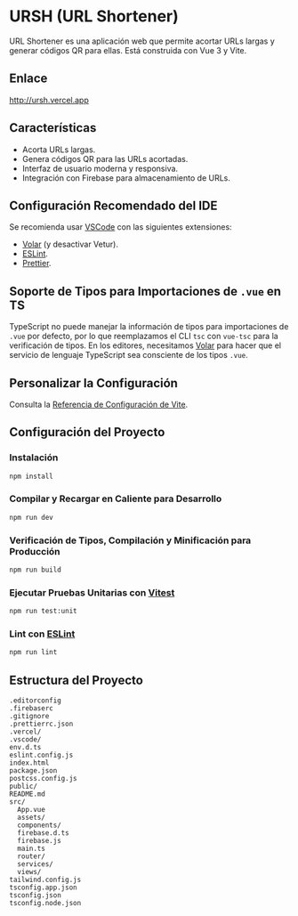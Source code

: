 # URSH (URL Shortener)

URL Shortener es una aplicación web que permite acortar URLs largas y generar códigos QR para ellas. Está construida con Vue 3 y Vite.

## Enlace

http://ursh.vercel.app

## Características

- Acorta URLs largas.
- Genera códigos QR para las URLs acortadas.
- Interfaz de usuario moderna y responsiva.
- Integración con Firebase para almacenamiento de URLs.

## Configuración Recomendado del IDE

Se recomienda usar [VSCode](https://code.visualstudio.com/) con las siguientes extensiones:

- [Volar](https://marketplace.visualstudio.com/items?itemName=Vue.volar) (y desactivar Vetur).
- [ESLint](https://marketplace.visualstudio.com/items?itemName=dbaeumer.vscode-eslint).
- [Prettier](https://marketplace.visualstudio.com/items?itemName=esbenp.prettier-vscode).

## Soporte de Tipos para Importaciones de `.vue` en TS

TypeScript no puede manejar la información de tipos para importaciones de `.vue` por defecto, por lo que reemplazamos el CLI `tsc` con `vue-tsc` para la verificación de tipos. En los editores, necesitamos [Volar](https://marketplace.visualstudio.com/items?itemName=Vue.volar) para hacer que el servicio de lenguaje TypeScript sea consciente de los tipos `.vue`.

## Personalizar la Configuración

Consulta la [Referencia de Configuración de Vite](https://vite.dev/config/).

## Configuración del Proyecto

### Instalación

```sh
npm install
```

### Compilar y Recargar en Caliente para Desarrollo

```sh
npm run dev
```

### Verificación de Tipos, Compilación y Minificación para Producción

```sh
npm run build
```

### Ejecutar Pruebas Unitarias con [Vitest](https://vitest.dev/)

```sh
npm run test:unit
```

### Lint con [ESLint](https://eslint.org/)

```sh
npm run lint
```

## Estructura del Proyecto

```plaintext
.editorconfig
.firebaserc
.gitignore
.prettierrc.json
.vercel/
.vscode/
env.d.ts
eslint.config.js
index.html
package.json
postcss.config.js
public/
README.md
src/
  App.vue
  assets/
  components/
  firebase.d.ts
  firebase.js
  main.ts
  router/
  services/
  views/
tailwind.config.js
tsconfig.app.json
tsconfig.json
tsconfig.node.json
```
